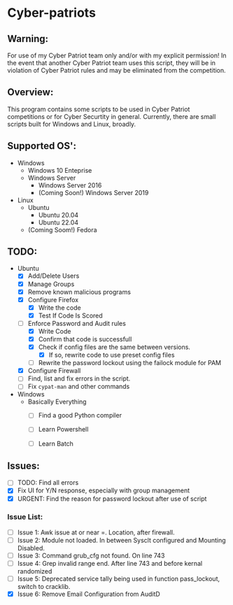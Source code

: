 
# Cyber-patriots

## Warning:

For use of my Cyber Patriot team only and/or with my explicit permission! In the event that another Cyber Patriot team uses this script, they will be in violation of Cyber Patriot rules and may be eliminated from the competition.


## Overview:

This program contains some scripts to be used in Cyber Patriot competitions or for Cyber Securtity in general. Currently, there are small scripts built for Windows and Linux, broadly.


## Supported OS':

* Windows
    * Windows 10 Enteprise
    * Windows Server
        * Windows Server 2016
        * (Coming Soon!) Windows Server 2019
* Linux
    * Ubuntu
        * Ubuntu 20.04
        * Ubuntu 22.04
    * (Coming Soom!) Fedora


## TODO:
* Ubuntu
    - [x] Add/Delete Users
    - [x] Manage Groups
    - [x] Remove known malicious programs
    - [x] Configure Firefox
        - [x] Write the code
        - [x] Test If Code Is Scored
    - [ ] Enforce Password and Audit rules
        - [x] Write Code
        - [x] Confirm that code is successfull
        - [x] Check if config files are the same between versions.
            - [x] If so, rewrite code to use preset config files
        - [ ] Rewrite the password lockout using the failock module for PAM
    - [x] Configure Firewall
    - [ ] Find, list and fix errors in the script.
    - [ ] Fix `cypat-man` and other commands
* Windows
    - Basically Everything
        - [ ] Find a good Python compiler
        - [ ] Learn Powershell
        - [ ] Learn Batch


## Issues:
- [ ] TODO: Find all errors
- [x] Fix UI for Y/N response, especially with group management
- [x] URGENT: Find the reason for password lockout after use of script
### Issue List:
- [ ] Issue 1: Awk issue at or near =. Location, after firewall.
- [ ] Issue 2: Module not loaded. In between Sysclt configured and Mounting Disabled.
- [ ] Issue 3: Command grub_cfg not found. On line 743
- [ ] Issue 4: Grep invalid range end. After line 743 and before kernal randomized
- [ ] Issue 5: Deprecated service tally being used in function pass_lockout, switch to cracklib.
- [x] Issue 6: Remove Email Configuration from AuditD
